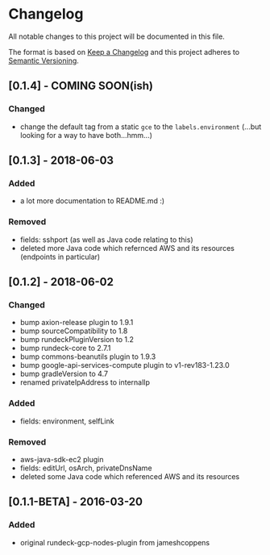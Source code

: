 # Changelog
All notable changes to this project will be documented in this file.

The format is based on [Keep a Changelog](http://keepachangelog.com/en/1.0.0/)
and this project adheres to [Semantic Versioning](http://semver.org/spec/v2.0.0.html).

## [0.1.4] - COMING SOON(ish)
### Changed
- change the default tag from a static `gce` to the `labels.environment` (...but looking for a way to have both...hmm...)

## [0.1.3] - 2018-06-03
### Added
- a lot more documentation to README.md :)
### Removed
- fields: sshport (as well as Java code relating to this)
- deleted more Java code which refernced AWS and its resources (endpoints in particular)

## [0.1.2] - 2018-06-02
### Changed
- bump axion-release plugin to 1.9.1
- bump sourceCompatibility to 1.8
- bump rundeckPluginVersion to 1.2
- bump rundeck-core to 2.7.1
- bump commons-beanutils plugin to 1.9.3
- bump google-api-services-compute plugin to v1-rev183-1.23.0
- bump gradleVersion to 4.7
- renamed privateIpAddress to internalIp
### Added
- fields: environment, selfLink
### Removed
- aws-java-sdk-ec2 plugin
- fields: editUrl, osArch, privateDnsName
- deleted some Java code which referenced AWS and its resources

## [0.1.1-BETA] - 2016-03-20
### Added
- original rundeck-gcp-nodes-plugin from jameshcoppens
